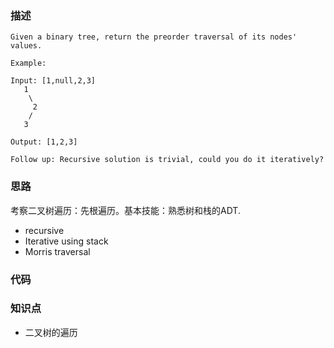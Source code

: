 ### 描述
```
Given a binary tree, return the preorder traversal of its nodes' values.

Example:

Input: [1,null,2,3]
   1
    \
     2
    /
   3

Output: [1,2,3]

Follow up: Recursive solution is trivial, could you do it iteratively?
```

### 思路
考察二叉树遍历：先根遍历。基本技能：熟悉树和栈的ADT.
* recursive 
* Iterative using stack
* Morris traversal


### 代码

### 知识点
* 二叉树的遍历

